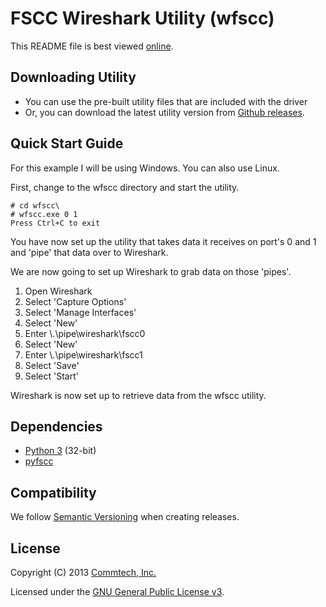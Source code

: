 # FSCC Wireshark Utility (wfscc)
This README file is best viewed [online](http://github.com/commtech/wfscc/).

## Downloading Utility
- You can use the pre-built utility files that are included with the driver
- Or, you can download the latest utility version from
[Github releases](https://github.com/commtech/wfscc/releases).


## Quick Start Guide
For this example I will be using Windows. You can also use Linux.

First, change to the wfscc directory and start the utility. 

```
# cd wfscc\
# wfscc.exe 0 1
Press Ctrl+C to exit
```

You have now set up the utility that takes data it receives on port's 0 and 1
and 'pipe' that data over to Wireshark.

We are now going to set up Wireshark to grab data on those 'pipes'.

1. Open Wireshark
2. Select 'Capture Options'
3. Select 'Manage Interfaces'
4. Select 'New'
5. Enter \\.\pipe\wireshark\fscc0
4. Select 'New'
5. Enter \\.\pipe\wireshark\fscc1
4. Select 'Save'
4. Select 'Start'

Wireshark is now set up to retrieve data from the wfscc utility.


## Dependencies
- [Python 3](http://www.python.org/download/) (32-bit)
- [pyfscc](http://github.com/commtech/pyfscc/)


## Compatibility
We follow [Semantic Versioning](http://semver.org/) when creating releases.


## License

Copyright (C) 2013 [Commtech, Inc.](http://commtech-fastcom.com)

Licensed under the [GNU General Public License v3](http://www.gnu.org/licenses/gpl.txt).
